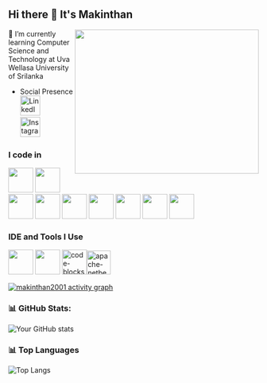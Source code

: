 ## Hi there 👋 It's Makinthan

<img align="right" width="370" height="290" src="https://i.pinimg.com/originals/47/f0/34/47f0342cec72b800463bf003eac1257e.gif">                                                 
🌱 I’m currently learning Computer Science and Technology at Uva Wellasa University of Srilanka

- Social Presence
 <br />[<img height="40" src="https://img.icons8.com/color/48/linkedin.png" alt="LinkedIn"/>](https://www.linkedin.com/in/s-makinthan-0a694931b?utm_source=share&utm_campaign=share_via&utm_content=profile&utm_medium=android_app)</br>
[<img height="40" src="https://img.icons8.com/fluency/48/instagram-new.png" alt="Instagram"/>](https://www.instagram.com/madhan__mdn?igsh=MXF3OG53emkxOGd2dA==)
 
### I code in
 <img height="50" width="50" src="https://img.icons8.com/color/48/000000/c-programming.png" /> <img height="50" width="50" src="https://img.icons8.com/color/48/000000/java-coffee-cup-logo.png" /> <img height="50" width="50" src="https://img.icons8.com/color/48/000000/html-5.png" /> <img height="50" width="50" src="https://img.icons8.com/color/48/000000/css3.png" />  <img height="50" width="50" src="https://img.icons8.com/color/48/000000/bootstrap.png" /> 
<img height="50" width="50" src="https://img.icons8.com/color/48/000000/javascript.png"/> <img height="50" width="50" src="https://img.icons8.com/color/48/000000/react-native.png"/> <img height="50" width="50" src="https://img.icons8.com/color/48/000000/mysql-logo.png"/> <img height="50" width="50" src="https://www.php.net//images/logos/new-php-logo.svg"/>

### IDE and Tools I Use
<img height="50" width="50" src="https://img.icons8.com/color/48/000000/visual-studio-code-2019.png"/>  <img height="50" width="50" src="https://img.icons8.com/color/50/000000/git.png"/> <img width="50" height="50" src="https://img.icons8.com/fluency/48/code-blocks.png" alt="code-blocks"/><img width="48" height="48" src="https://img.icons8.com/color/48/apache-netbeans.png" alt="apache-netbeans"/>

[![makinthan2001 activity graph](https://github-readme-activity-graph.vercel.app/graph?username=makinthan2001&bg_color=121112&color=f5f0f4&line=31d834&point=f5f4f4&area=true&hide_border=true)](https://github.com/ashutosh00710/github-readme-activity-graph)

### 📊 GitHub Stats:
![Your GitHub stats](https://github-readme-stats.vercel.app/api?username=Makinthan2001&show_icons=true&theme=radical)

### 📊 Top Languages
![Top Langs](https://github-readme-stats.vercel.app/api/top-langs/?username=makinthan2001&layout=compact&langs_count=8&theme=radical)
